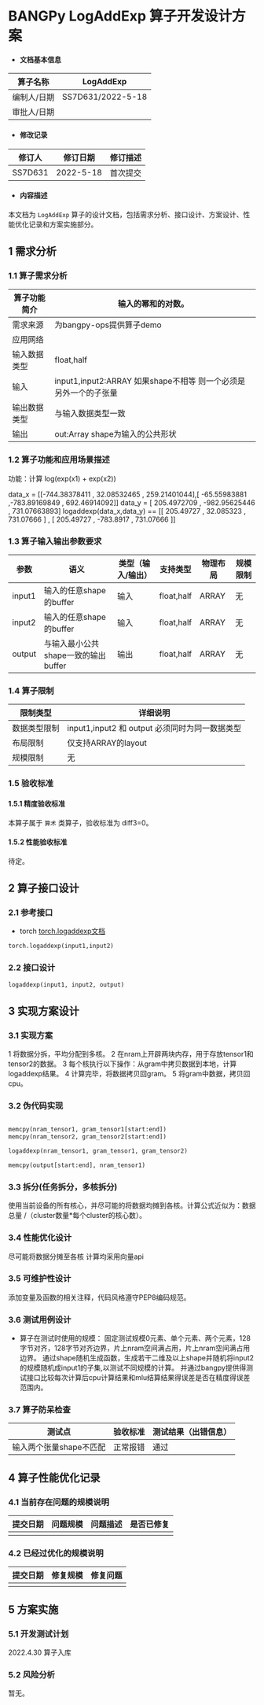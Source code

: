 # BANGPy LogAddExp 算子开发设计方案

- #### 文档基本信息

| 算子名称   | LogAddExp         |
|--------|-------------------|
| 编制人/日期 | SS7D631/2022-5-18 |
| 审批人/日期 |                   |

- #### 修改记录

| 修订人     | 修订日期      | 修订描述 |
|---------|-----------|------|
| SS7D631 | 2022-5-18 | 首次提交 |  

- #### 内容描述

本文档为 `LogAddExp` 算子的设计文档，包括需求分析、接口设计、方案设计、性能优化记录和方案实施部分。

## 1 需求分析

### 1.1 算子需求分析

| 算子功能简介 | 输入的幂和的对数。                                         |
|--------|---------------------------------------------------|
| 需求来源   | 为bangpy-ops提供算子demo                               |  
| 应用网络   |                                                   |
| 输入数据类型 | float,half                                            |
| 输入     | input1,input2:ARRAY     如果shape不相等 则一个必须是另外一个的子张量 |
| 输出数据类型 | 与输入数据类型一致                                             |
| 输出     | out:Array    shape为输入的公共形状                        |


### 1.2 算子功能和应用场景描述

功能：计算 log(exp(x1) + exp(x2))

data_x = [[-744.38378411  , 32.08532465 , 259.21401044],[ -65.55983881 ,-783.89169849 , 692.46914092]]
data_y = [ 205.4972709 , -982.95625446 , 731.07663893]
logaddexp(data_x,data_y) == [[ 205.49727  , 32.085323 , 731.07666 ] , [ 205.49727 , -783.8917 , 731.07666 ]]



### 1.3 算子输入输出参数要求

| 参数     | 语义                      | 类型（输入/输出） | 支持类型  | 物理布局  | 规模限制 |
|--------|-------------------------|-----------|-------|-------|------|
| input1 | 输入的任意shape的buffer       | 输入        | float,half | ARRAY | 无    |
| input2 | 输入的任意shape的buffer       | 输入        | float,half | ARRAY | 无    |
| output | 与输入最小公共shape一致的输出buffer | 输出        | float,half | ARRAY | 无    |

### 1.4 算子限制

| 限制类型   | 详细说明                        |
|--------|-----------------------------|
| 数据类型限制 | input1,input2 和 output 必须同时为同一数据类型 |
| 布局限制   | 仅支持ARRAY的layout             |
| 规模限制   | 无                           |

### 1.5 验收标准

#### 1.5.1 精度验收标准

本算子属于 `算术` 类算子，验收标准为 diff3=0。   

#### 1.5.2 性能验收标准

待定。

## 2 算子接口设计

### 2.1 参考接口

- torch
[torch.logaddexp文档](https://pytorch.org/docs/stable/generated/torch.logaddexp.html?highlight=logaddexp#torch.logaddexp)
```python
torch.logaddexp(input1,input2)
```

### 2.2 接口设计

```python
logaddexp(input1, input2, output)
```

## 3 实现方案设计

### 3.1 实现方案
1 将数据分拆，平均分配到多核。
2 在nram上开辟两块内存，用于存放tensor1和tensor2的数据。
3 每个核执行以下操作：从gram中拷贝数据到本地，计算logaddexp结果。
4 计算完毕，将数据拷贝回gram。
5 将gram中数据，拷贝回cpu。

### 3.2 伪代码实现

```python

memcpy(nram_tensor1, gram_tensor1[start:end])
memcpy(nram_tensor2, gram_tensor2[start:end])

logaddexp(nram_tensor1, gram_tensor1, gram_tensor2)

memcpy(output[start:end], nram_tensor1)

```
### 3.3 拆分(任务拆分，多核拆分)

使用当前设备的所有核心，并尽可能的将数据均摊到各核。计算公式近似为：数据总量 /（cluster数量*每个cluster的核心数）。

### 3.4 性能优化设计

尽可能将数据分摊至各核
计算均采用向量api

### 3.5 可维护性设计

添加变量及函数的相关注释，代码风格遵守PEP8编码规范。


### 3.6 测试用例设计

- 算子在测试时使用的规模：
  固定测试规模0元素、单个元素、两个元素，128字节对齐，128字节对齐边界，片上nram空间满占用，片上nram空间满占用边界。
  通过shape随机生成函数，生成若干二维及以上shape并随机将input2的规模随机成input1的子集,以测试不同规模的计算。
  并通过bangpy提供得测试接口比较每次计算后cpu计算结果和mlu结算结果得误差是否在精度得误差范围内。

### 3.7 算子防呆检查    
| 测试点            | 验收标准 | 测试结果（出错信息） |
|----------------|------|------------|
| 输入两个张量shape不匹配 | 正常报错 | 通过         |


## 4 算子性能优化记录

### 4.1 当前存在问题的规模说明

| 提交日期 | 问题规模 | 问题描述 | 是否已修复 |
|------|------|------|-------|
|      |      |      |       |

### 4.2 已经过优化的规模说明

| 提交日期 | 修复规模 | 修复问题 |
|------|------|------|
|      |      |      |

## 5 方案实施

### 5.1 开发测试计划

2022.4.30 算子入库   

### 5.2 风险分析

暂无。
